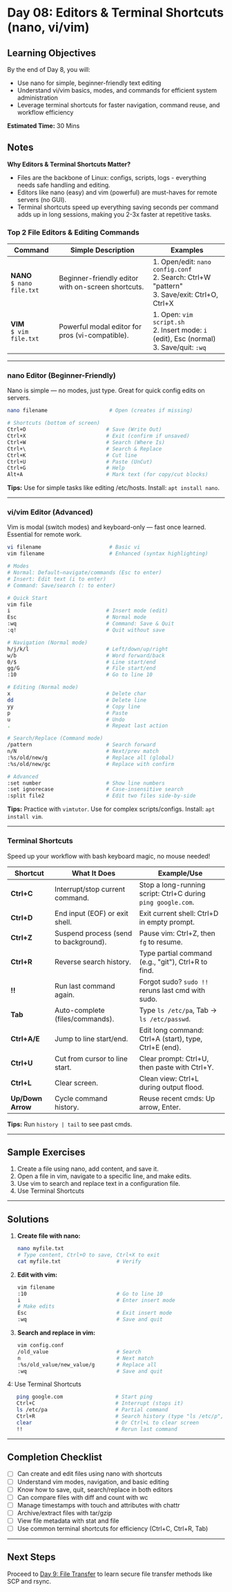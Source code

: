# Day 08: Editors & Terminal Shortcuts (nano, vi/vim)

## Learning Objectives
By the end of Day 8, you will:
- Use nano for simple, beginner-friendly text editing
- Understand vi/vim basics, modes, and commands for efficient system administration
- Leverage terminal shortcuts for faster navigation, command reuse, and workflow efficiency

**Estimated Time:** 30 Mins

## Notes

**Why Editors & Terminal Shortcuts Matter?**
- Files are the backbone of Linux: configs, scripts, logs - everything needs safe handling and editing.
- Editors like nano (easy) and vim (powerful) are must-haves for remote servers (no GUI).
- Terminal shortcuts speed up everything saving seconds per command adds up in long sessions, making you 2-3x faster at repetitive tasks.

### Top 2 File Editors & Editing Commands

| Command | Simple Description | Examples |
|---------|--------------------|----------|
| **NANO**<br>`$ nano file.txt` | Beginner-friendly editor with on-screen shortcuts. | 1. Open/edit: `nano config.conf`<br>2. Search: Ctrl+W "pattern"<br>3. Save/exit: Ctrl+O, Ctrl+X |
| **VIM**<br>`$ vim file.txt` | Powerful modal editor for pros (vi-compatible). | 1. Open: `vim script.sh`<br>2. Insert mode: `i` (edit), Esc (normal)<br>3. Save/quit: `:wq` |

---

### nano Editor (Beginner-Friendly)
Nano is simple — no modes, just type. Great for quick config edits on servers.

```bash
nano filename                    # Open (creates if missing)

# Shortcuts (bottom of screen)
Ctrl+O                          # Save (Write Out)
Ctrl+X                          # Exit (confirm if unsaved)
Ctrl+W                          # Search (Where Is)
Ctrl+\                          # Search & Replace
Ctrl+K                          # Cut line
Ctrl+U                          # Paste (UnCut)
Ctrl+G                          # Help
Alt+A                           # Mark text (for copy/cut blocks)
```

**Tips:** Use for simple tasks like editing /etc/hosts. Install: `apt install nano`.

---

### vi/vim Editor (Advanced)
Vim is modal (switch modes) and keyboard-only — fast once learned. Essential for remote work.

```bash
vi filename                      # Basic vi
vim filename                     # Enhanced (syntax highlighting)

# Modes
# Normal: Default—navigate/commands (Esc to enter)
# Insert: Edit text (i to enter)
# Command: Save/search (: to enter)

# Quick Start
vim file
i                               # Insert mode (edit)
Esc                             # Normal mode
:wq                             # Command: Save & Quit
:q!                             # Quit without save

# Navigation (Normal mode)
h/j/k/l                         # Left/down/up/right
w/b                             # Word forward/back
0/$                             # Line start/end
gg/G                            # File start/end
:10                             # Go to line 10

# Editing (Normal mode)
x                               # Delete char
dd                              # Delete line
yy                              # Copy line
p                               # Paste
u                               # Undo
.                               # Repeat last action

# Search/Replace (Command mode)
/pattern                        # Search forward
n/N                             # Next/prev match
:%s/old/new/g                   # Replace all (global)
:%s/old/new/gc                  # Replace with confirm

# Advanced
:set number                     # Show line numbers
:set ignorecase                 # Case-insensitive search
:split file2                    # Edit two files side-by-side
```

**Tips:** Practice with `vimtutor`. Use for complex scripts/configs. Install: `apt install vim`.

---

### Terminal Shortcuts
Speed up your workflow with bash keyboard magic, no mouse needed!

| Shortcut | What It Does | Example/Use |
|----------|--------------|-------------|
| **Ctrl+C** | Interrupt/stop current command. | Stop a long-running script: Ctrl+C during `ping google.com`. |
| **Ctrl+D** | End input (EOF) or exit shell. | Exit current shell: Ctrl+D in empty prompt. |
| **Ctrl+Z** | Suspend process (send to background). | Pause vim: Ctrl+Z, then `fg` to resume. |
| **Ctrl+R** | Reverse search history. | Type partial command (e.g., "git"), Ctrl+R to find. |
| **!!** | Run last command again. | Forgot sudo? `sudo !!` reruns last cmd with sudo. |
| **Tab** | Auto-complete (files/commands). | Type `ls /etc/pa`, Tab → `ls /etc/passwd`. |
| **Ctrl+A/E** | Jump to line start/end. | Edit long command: Ctrl+A (start), type, Ctrl+E (end). |
| **Ctrl+U** | Cut from cursor to line start. | Clear prompt: Ctrl+U, then paste with Ctrl+Y. |
| **Ctrl+L** | Clear screen. | Clean view: Ctrl+L during output flood. |
| **Up/Down Arrow** | Cycle command history. | Reuse recent cmds: Up arrow, Enter. |

**Tips:** Run `history | tail` to see past cmds.

---

## Sample Exercises

1. Create a file using nano, add content, and save it.
2. Open a file in vim, navigate to a specific line, and make edits.
3. Use vim to search and replace text in a configuration file.
4. Use Terminal Shortcuts

---

## Solutions

1. **Create file with nano:**
   ```bash
   nano myfile.txt
   # Type content, Ctrl+O to save, Ctrl+X to exit
   cat myfile.txt                  # Verify
   ```

2. **Edit with vim:**
   ```bash
   vim filename
   :10                             # Go to line 10
   i                               # Enter insert mode
   # Make edits
   Esc                             # Exit insert mode
   :wq                             # Save and quit
   ```

3. **Search and replace in vim:**
   ```bash
   vim config.conf
   /old_value                      # Search
   n                               # Next match
   :%s/old_value/new_value/g       # Replace all
   :wq                             # Save and quit
   ```

4: Use Terminal Shortcuts
```bash
   ping google.com                 # Start ping
   Ctrl+C                          # Interrupt (stops it)
   ls /etc/pa                      # Partial command
   Ctrl+R                          # Search history (type "ls /etc/p", Enter)
   clear                           # Or Ctrl+L to clear screen
   !!                              # Rerun last command
```

---

## Completion Checklist
- [ ] Can create and edit files using nano with shortcuts
- [ ] Understand vim modes, navigation, and basic editing
- [ ] Know how to save, quit, search/replace in both editors
- [ ] Can compare files with diff and count with wc
- [ ] Manage timestamps with touch and attributes with chattr
- [ ] Archive/extract files with tar/gzip
- [ ] View file metadata with stat and file
- [ ] Use common terminal shortcuts for efficiency (Ctrl+C, Ctrl+R, Tab)
---

## Next Steps
Proceed to [Day 9: File Transfer](../Day_09/notes_and_exercises.md) to learn secure file transfer methods like SCP and rsync.
